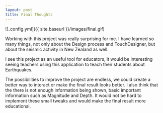 ```yaml
---
layout: post
title: Final Thoughts
---
```


![_config.yml]({{ site.baseurl }}/images/final.gif)

Working with this project was really surprising for me. I have learned so many things, not only about the Design process and TouchDesigner, but about the seismic activity in New Zealand as well.

I see this project as an useful tool for educators, it would be interesting seeing teachers using this application to teach their students about Earthquakes.

The possibilities to improve the project are endless, we could create a better way to interact or make the final result looks better. I also think that the there is not enough information being shown, basic important information such as Magnitude and Depth. It would not be hard to implement these small tweaks and would make the final result more educational.
